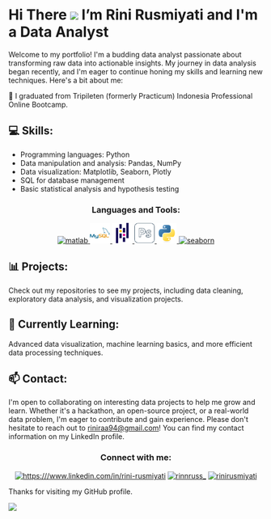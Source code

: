 # Hi There ![](https://user-images.githubusercontent.com/18350557/176309783-0785949b-9127-417c-8b55-ab5a4333674e.gif) I’m Rini Rusmiyati and I'm a Data Analyst

Welcome to my portfolio! I'm a budding data analyst passionate about transforming raw data into actionable insights. My journey in data analysis began recently, and I'm eager to continue honing my skills and learning new techniques. Here's a bit about me:

🌱 I graduated from Tripileten (formerly Practicum) Indonesia Professional Online Bootcamp. 

## 💻 Skills:
* Programming languages: Python
* Data manipulation and analysis: Pandas, NumPy
* Data visualization: Matplotlib, Seaborn, Plotly
* SQL for database management
* Basic statistical analysis and hypothesis testing

<h3 align="center">Languages and Tools:</h3>
<p align="center"> <a href="https://www.mathworks.com/" target="_blank" rel="noreferrer"> <img src="https://upload.wikimedia.org/wikipedia/commons/2/21/Matlab_Logo.png" alt="matlab" width="40" height="40"/> </a> <a href="https://www.mysql.com/" target="_blank" rel="noreferrer"> <img src="https://raw.githubusercontent.com/devicons/devicon/master/icons/mysql/mysql-original-wordmark.svg" alt="mysql" width="40" height="40"/> </a> <a href="https://pandas.pydata.org/" target="_blank" rel="noreferrer"> <img src="https://raw.githubusercontent.com/devicons/devicon/2ae2a900d2f041da66e950e4d48052658d850630/icons/pandas/pandas-original.svg" alt="pandas" width="40" height="40"/> </a> <a href="https://www.photoshop.com/en" target="_blank" rel="noreferrer"> <img src="https://raw.githubusercontent.com/devicons/devicon/master/icons/photoshop/photoshop-line.svg" alt="photoshop" width="40" height="40"/> </a> <a href="https://www.python.org" target="_blank" rel="noreferrer"> <img src="https://raw.githubusercontent.com/devicons/devicon/master/icons/python/python-original.svg" alt="python" width="40" height="40"/> </a> <a href="https://seaborn.pydata.org/" target="_blank" rel="noreferrer"> <img src="https://seaborn.pydata.org/_images/logo-mark-lightbg.svg" alt="seaborn" width="40" height="40"/> </a> </p>


## 📊 Projects:
Check out my repositories to see my projects, including data cleaning, exploratory data analysis, and visualization projects.

## 🌱 Currently Learning:
Advanced data visualization, machine learning basics, and more efficient data processing techniques.

## 📫 Contact: 
I'm open to collaborating on interesting data projects to help me grow and learn. Whether it's a hackathon, an open-source project, or a real-world data problem, I'm eager to contribute and gain experience. Please don't hesitate to reach out to riniraa94@gmail.com! You can find my contact information on my LinkedIn profile.

<h3 align="center">Connect with me:</h3>
<p align="center">
<a href="https:///www.linkedin.com/in/rini-rusmiyati/" target="blank"><img align="center" src="https://raw.githubusercontent.com/rahuldkjain/github-profile-readme-generator/master/src/images/icons/Social/linked-in-alt.svg" alt="https:///www.linkedin.com/in/rini-rusmiyati" height="30" width="40" /></a>
<a href="https://instagram.com/rinnruss_" target="blank"><img align="center" src="https://raw.githubusercontent.com/rahuldkjain/github-profile-readme-generator/master/src/images/icons/Social/instagram.svg" alt="rinnruss_" height="30" width="40" /></a>
<a href="https://discord.gg/rinirusmiyati" target="blank"><img align="center" src="https://raw.githubusercontent.com/rahuldkjain/github-profile-readme-generator/master/src/images/icons/Social/discord.svg" alt="rinirusmiyati" height="30" width="40" /></a>
</p>



Thanks for visiting my GitHub profile.
  
  ![](https://komarev.com/ghpvc/?username=Riniraa08&color=blueviolet&style=for-the-badge&label=visitors)

